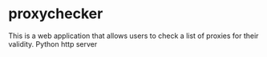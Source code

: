 # proxychecker
This is a web application that allows users to check a list of proxies for their validity. Python http server
